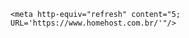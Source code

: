 <!DOCTYPE html>
<html>
<head>
    <meta charset="utf-8"/>
    <title>Meu Redirect</title>

    <meta http-equiv="refresh" content="5; URL='https://www.homehost.com.br/'"/>
</head>
